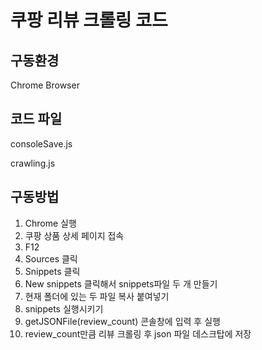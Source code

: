 # 쿠팡 리뷰 크롤링 코드

## 구동환경

Chrome Browser

## 코드 파일

consoleSave.js

crawling.js

## 구동방법

1. Chrome 실행
2. 쿠팡 상품 상세 페이지 접속
3. F12
4. Sources 클릭
5. Snippets 클릭
6. New snippets 클릭해서 snippets파일 두 개 만들기
7. 현재 폴더에 있는 두 파일 복사 붙여넣기
8. snippets 실행시키기
9. getJSONFile(review_count) 콘솔창에 입력 후 실행
10. review_count만큼 리뷰 크롤링 후 json 파일 데스크탑에 저장
